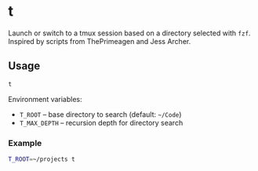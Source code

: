 # t

Launch or switch to a tmux session based on a directory selected with
`fzf`. Inspired by scripts from ThePrimeagen and Jess Archer.

## Usage

```bash
t
```

Environment variables:

- `T_ROOT` – base directory to search (default: `~/Code`)
- `T_MAX_DEPTH` – recursion depth for directory search

### Example

```bash
T_ROOT=~/projects t
```

<!-- vim: set ft=markdown spell spelllang=en_us cc=80 : -->
